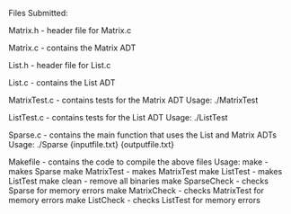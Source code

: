 Files Submitted:

Matrix.h - header file for Matrix.c

Matrix.c - contains the Matrix ADT

List.h - header file for List.c

List.c - contains the List ADT

MatrixTest.c - contains tests for the Matrix ADT
Usage: ./MatrixTest

ListTest.c - contains tests for the List ADT
Usage: ./ListTest

Sparse.c - contains the main function that uses the List and Matrix ADTs
Usage: ./Sparse {inputfile.txt} {outputfile.txt}

Makefile - contains the code to compile the above files
Usage:
make - makes Sparse
make MatrixTest - makes MatrixTest
make ListTest - makes ListTest
make clean - remove all binaries
make SparseCheck - checks Sparse for memory errors
make MatrixCheck - checks MatrixTest for memory errors
make ListCheck - checks ListTest for memory errors

